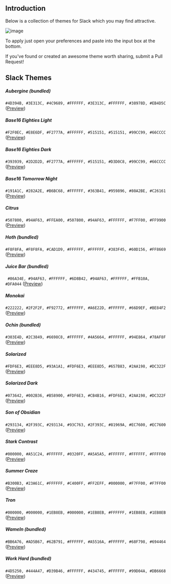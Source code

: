 ## Introduction

Below is a collection of themes for Slack which you may find attractive.

![image](http://i.imgur.com/2omkCml.png)

To apply just open your preferences and paste into the input box at the bottom.

If you've found or created an awesome theme worth sharing, submit a Pull Request!

## Slack Themes

##### Aubergine (bundled)
`#4D394B, #3E313C, #4C9689, #FFFFFF, #3E313C, #FFFFFF, #38978D, #EB4D5C` ([Preview](https://www.dropbox.com/s/k0126q6xfw0fz8q/Screenshot%202014-08-10%2000.28.03.png))

##### Base16 Eighties Light
`#F2F0EC, #E8E6DF, #F2777A, #FFFFFF, #515151, #515151, #99CC99, #66CCCC` ([Preview](https://www.dropbox.com/s/3tlfex5q1wxofjg/Screenshot%202014-08-09%2017.34.36.png))

##### Base16 Eighties Dark
`#393939, #2D2D2D, #F2777A, #FFFFFF, #515151, #D3D0C8, #99CC99, #66CCCC` ([Preview](https://www.dropbox.com/s/bwde9d9ug2law8w/Screenshot%202014-08-09%2017.35.23.png))

##### Base16 Tomorrow Night
`#191A1C, #282A2E, #B6BC68, #FFFFFF, #363B41, #959896, #80A2BE, #C26161` ([Preview](https://www.dropbox.com/s/buan3qh82h8ogcx/Screenshot%202014-08-09%2017.35.54.png))

##### Citrus
`#507800, #94AF63, #FFEA00, #507800, #94AF63, #FFFFFF, #F7FF00, #FF9900` ([Preview](https://www.dropbox.com/s/zkvj3iafq9yryg0/Screenshot%202014-08-09%2017.36.26.png))

##### Hoth (bundled)
`#F8F8FA, #F8F8FA, #CAD1D9, #FFFFFF, #FFFFFF, #383F45, #60D156, #FF8669` ([Preview](https://www.dropbox.com/s/q1wfj1ic8yoh6av/Screenshot%202014-08-10%2000.28.42.png))

##### Juice Bar (bundled)
` #86A34E, #94AF63, #FFFFFF, #6D8B42, #94AF63, #FFFFFF, #FFB10A, #DFA044` ([Preview](https://www.dropbox.com/s/d5hs02xt2fjhj85/Screenshot%202014-08-10%2000.31.05.png))

##### Monokai
`#222222, #2F2F2F, #F92772, #FFFFFF, #A6E22D, #FFFFFF, #66D9EF, #BE84F2` ([Preview](https://www.dropbox.com/s/tb14tkml4oaoszh/Screenshot%202014-08-09%2017.36.59.png))

##### Ochin (bundled)
`#303E4D, #2C3849, #6698C8, #FFFFFF, #4A5664, #FFFFFF, #94E864, #78AF8F` ([Preview](https://www.dropbox.com/s/78aovvd5gxab9jn/Screenshot%202014-08-10%2000.31.59.png))

##### Solarized
`#FDF6E3, #EEE8D5, #93A1A1, #FDF6E3, #EEE8D5, #657B83, #2AA198, #DC322F` ([Preview](https://www.dropbox.com/s/vgqulqb981ls92w/Screenshot%202014-08-09%2017.37.25.png))
 
##### Solarized Dark
`#073642, #002B36, #B58900, #FDF6E3, #CB4B16, #FDF6E3, #2AA198, #DC322F` ([Preview](https://www.dropbox.com/s/m0oecfgmvy0xhqu/Screenshot%202014-08-09%2017.38.02.png))

##### Son of Obsidian
`#293134, #2F393C, #293134, #93C763, #2F393C, #81969A, #EC7600, #EC7600` ([Preview](https://www.dropbox.com/s/cjw5c0fooalq9nk/Screenshot%202014-08-09%2017.39.29.png))

##### Stark Contrast
`#000000, #A51C24, #FFFFFF, #0320FF, #A5A5A5, #FFFFFF, #FFFFFF, #FFFF00` ([Preview](https://www.dropbox.com/s/8ismpxuncj4n8qb/Screenshot%202014-08-09%2017.38.35.png))

##### Summer Craze
`#B300B3, #23A61C, #FFFFFF, #C400FF, #FF2EFF, #000000, #F7FF00, #F7FF00` ([Preview](https://www.dropbox.com/s/agn3i50yngf1lm5/Screenshot%202014-08-09%2017.40.05.png))

##### Tron
`#000000, #000000, #1EB8EB, #000000, #1EB8EB, #FFFFFF, #1EB8EB, #1EB8EB` ([Preview](https://www.dropbox.com/s/7nblayieb3mo5se/Screenshot%202014-08-09%2017.40.37.png))

##### WameIn (bundled)
`#BB6A76, #AD5B67, #62B791, #FFFFFF, #A5516A, #FFFFFF, #68F798, #694464` ([Preview](https://www.dropbox.com/s/e3i5syc2lp2nwfu/Screenshot%202014-08-10%2000.30.15.png))

##### Work Hard (bundled)
`#4D5250, #444A47, #D39B46, #FFFFFF, #434745, #FFFFFF, #99D04A, #DB6668` ([Preview](https://www.dropbox.com/s/wrb64i0rcp3zey2/Screenshot%202014-08-10%2000.32.48.png))
